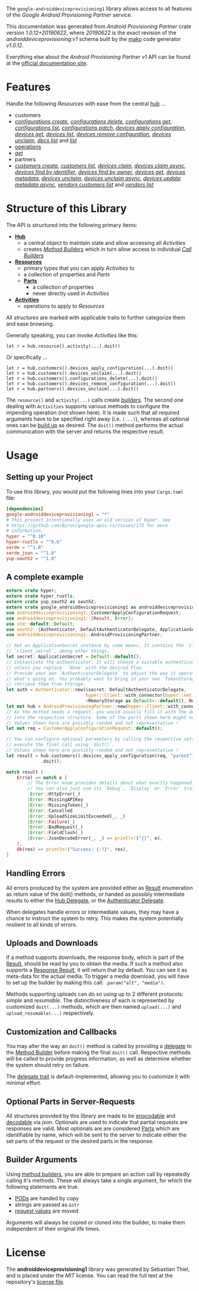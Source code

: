 <!---
DO NOT EDIT !
This file was generated automatically from 'src/mako/api/README.md.mako'
DO NOT EDIT !
-->
The `google-androiddeviceprovisioning1` library allows access to all features of the *Google Android Provisioning Partner* service.

This documentation was generated from *Android Provisioning Partner* crate version *1.0.12+20190622*, where *20190622* is the exact revision of the *androiddeviceprovisioning:v1* schema built by the [mako](http://www.makotemplates.org/) code generator *v1.0.12*.

Everything else about the *Android Provisioning Partner* *v1* API can be found at the
[official documentation site](https://developers.google.com/zero-touch/).
# Features

Handle the following *Resources* with ease from the central [hub](https://docs.rs/google-androiddeviceprovisioning1/1.0.12+20190622/google_androiddeviceprovisioning1/struct.AndroidProvisioningPartner.html) ... 

* customers
 * [*configurations create*](https://docs.rs/google-androiddeviceprovisioning1/1.0.12+20190622/google_androiddeviceprovisioning1/struct.CustomerConfigurationCreateCall.html), [*configurations delete*](https://docs.rs/google-androiddeviceprovisioning1/1.0.12+20190622/google_androiddeviceprovisioning1/struct.CustomerConfigurationDeleteCall.html), [*configurations get*](https://docs.rs/google-androiddeviceprovisioning1/1.0.12+20190622/google_androiddeviceprovisioning1/struct.CustomerConfigurationGetCall.html), [*configurations list*](https://docs.rs/google-androiddeviceprovisioning1/1.0.12+20190622/google_androiddeviceprovisioning1/struct.CustomerConfigurationListCall.html), [*configurations patch*](https://docs.rs/google-androiddeviceprovisioning1/1.0.12+20190622/google_androiddeviceprovisioning1/struct.CustomerConfigurationPatchCall.html), [*devices apply configuration*](https://docs.rs/google-androiddeviceprovisioning1/1.0.12+20190622/google_androiddeviceprovisioning1/struct.CustomerDeviceApplyConfigurationCall.html), [*devices get*](https://docs.rs/google-androiddeviceprovisioning1/1.0.12+20190622/google_androiddeviceprovisioning1/struct.CustomerDeviceGetCall.html), [*devices list*](https://docs.rs/google-androiddeviceprovisioning1/1.0.12+20190622/google_androiddeviceprovisioning1/struct.CustomerDeviceListCall.html), [*devices remove configuration*](https://docs.rs/google-androiddeviceprovisioning1/1.0.12+20190622/google_androiddeviceprovisioning1/struct.CustomerDeviceRemoveConfigurationCall.html), [*devices unclaim*](https://docs.rs/google-androiddeviceprovisioning1/1.0.12+20190622/google_androiddeviceprovisioning1/struct.CustomerDeviceUnclaimCall.html), [*dpcs list*](https://docs.rs/google-androiddeviceprovisioning1/1.0.12+20190622/google_androiddeviceprovisioning1/struct.CustomerDpcListCall.html) and [*list*](https://docs.rs/google-androiddeviceprovisioning1/1.0.12+20190622/google_androiddeviceprovisioning1/struct.CustomerListCall.html)
* [operations](https://docs.rs/google-androiddeviceprovisioning1/1.0.12+20190622/google_androiddeviceprovisioning1/struct.Operation.html)
 * [*get*](https://docs.rs/google-androiddeviceprovisioning1/1.0.12+20190622/google_androiddeviceprovisioning1/struct.OperationGetCall.html)
* partners
 * [*customers create*](https://docs.rs/google-androiddeviceprovisioning1/1.0.12+20190622/google_androiddeviceprovisioning1/struct.PartnerCustomerCreateCall.html), [*customers list*](https://docs.rs/google-androiddeviceprovisioning1/1.0.12+20190622/google_androiddeviceprovisioning1/struct.PartnerCustomerListCall.html), [*devices claim*](https://docs.rs/google-androiddeviceprovisioning1/1.0.12+20190622/google_androiddeviceprovisioning1/struct.PartnerDeviceClaimCall.html), [*devices claim async*](https://docs.rs/google-androiddeviceprovisioning1/1.0.12+20190622/google_androiddeviceprovisioning1/struct.PartnerDeviceClaimAsyncCall.html), [*devices find by identifier*](https://docs.rs/google-androiddeviceprovisioning1/1.0.12+20190622/google_androiddeviceprovisioning1/struct.PartnerDeviceFindByIdentifierCall.html), [*devices find by owner*](https://docs.rs/google-androiddeviceprovisioning1/1.0.12+20190622/google_androiddeviceprovisioning1/struct.PartnerDeviceFindByOwnerCall.html), [*devices get*](https://docs.rs/google-androiddeviceprovisioning1/1.0.12+20190622/google_androiddeviceprovisioning1/struct.PartnerDeviceGetCall.html), [*devices metadata*](https://docs.rs/google-androiddeviceprovisioning1/1.0.12+20190622/google_androiddeviceprovisioning1/struct.PartnerDeviceMetadataCall.html), [*devices unclaim*](https://docs.rs/google-androiddeviceprovisioning1/1.0.12+20190622/google_androiddeviceprovisioning1/struct.PartnerDeviceUnclaimCall.html), [*devices unclaim async*](https://docs.rs/google-androiddeviceprovisioning1/1.0.12+20190622/google_androiddeviceprovisioning1/struct.PartnerDeviceUnclaimAsyncCall.html), [*devices update metadata async*](https://docs.rs/google-androiddeviceprovisioning1/1.0.12+20190622/google_androiddeviceprovisioning1/struct.PartnerDeviceUpdateMetadataAsyncCall.html), [*vendors customers list*](https://docs.rs/google-androiddeviceprovisioning1/1.0.12+20190622/google_androiddeviceprovisioning1/struct.PartnerVendorCustomerListCall.html) and [*vendors list*](https://docs.rs/google-androiddeviceprovisioning1/1.0.12+20190622/google_androiddeviceprovisioning1/struct.PartnerVendorListCall.html)




# Structure of this Library

The API is structured into the following primary items:

* **[Hub](https://docs.rs/google-androiddeviceprovisioning1/1.0.12+20190622/google_androiddeviceprovisioning1/struct.AndroidProvisioningPartner.html)**
    * a central object to maintain state and allow accessing all *Activities*
    * creates [*Method Builders*](https://docs.rs/google-androiddeviceprovisioning1/1.0.12+20190622/google_androiddeviceprovisioning1/trait.MethodsBuilder.html) which in turn
      allow access to individual [*Call Builders*](https://docs.rs/google-androiddeviceprovisioning1/1.0.12+20190622/google_androiddeviceprovisioning1/trait.CallBuilder.html)
* **[Resources](https://docs.rs/google-androiddeviceprovisioning1/1.0.12+20190622/google_androiddeviceprovisioning1/trait.Resource.html)**
    * primary types that you can apply *Activities* to
    * a collection of properties and *Parts*
    * **[Parts](https://docs.rs/google-androiddeviceprovisioning1/1.0.12+20190622/google_androiddeviceprovisioning1/trait.Part.html)**
        * a collection of properties
        * never directly used in *Activities*
* **[Activities](https://docs.rs/google-androiddeviceprovisioning1/1.0.12+20190622/google_androiddeviceprovisioning1/trait.CallBuilder.html)**
    * operations to apply to *Resources*

All *structures* are marked with applicable traits to further categorize them and ease browsing.

Generally speaking, you can invoke *Activities* like this:

```Rust,ignore
let r = hub.resource().activity(...).doit()
```

Or specifically ...

```ignore
let r = hub.customers().devices_apply_configuration(...).doit()
let r = hub.customers().devices_unclaim(...).doit()
let r = hub.customers().configurations_delete(...).doit()
let r = hub.customers().devices_remove_configuration(...).doit()
let r = hub.partners().devices_unclaim(...).doit()
```

The `resource()` and `activity(...)` calls create [builders][builder-pattern]. The second one dealing with `Activities` 
supports various methods to configure the impending operation (not shown here). It is made such that all required arguments have to be 
specified right away (i.e. `(...)`), whereas all optional ones can be [build up][builder-pattern] as desired.
The `doit()` method performs the actual communication with the server and returns the respective result.

# Usage

## Setting up your Project

To use this library, you would put the following lines into your `Cargo.toml` file:

```toml
[dependencies]
google-androiddeviceprovisioning1 = "*"
# This project intentionally uses an old version of Hyper. See
# https://github.com/Byron/google-apis-rs/issues/173 for more
# information.
hyper = "^0.10"
hyper-rustls = "^0.6"
serde = "^1.0"
serde_json = "^1.0"
yup-oauth2 = "^1.0"
```

## A complete example

```Rust
extern crate hyper;
extern crate hyper_rustls;
extern crate yup_oauth2 as oauth2;
extern crate google_androiddeviceprovisioning1 as androiddeviceprovisioning1;
use androiddeviceprovisioning1::CustomerApplyConfigurationRequest;
use androiddeviceprovisioning1::{Result, Error};
use std::default::Default;
use oauth2::{Authenticator, DefaultAuthenticatorDelegate, ApplicationSecret, MemoryStorage};
use androiddeviceprovisioning1::AndroidProvisioningPartner;

// Get an ApplicationSecret instance by some means. It contains the `client_id` and 
// `client_secret`, among other things.
let secret: ApplicationSecret = Default::default();
// Instantiate the authenticator. It will choose a suitable authentication flow for you, 
// unless you replace  `None` with the desired Flow.
// Provide your own `AuthenticatorDelegate` to adjust the way it operates and get feedback about 
// what's going on. You probably want to bring in your own `TokenStorage` to persist tokens and
// retrieve them from storage.
let auth = Authenticator::new(&secret, DefaultAuthenticatorDelegate,
                              hyper::Client::with_connector(hyper::net::HttpsConnector::new(hyper_rustls::TlsClient::new())),
                              <MemoryStorage as Default>::default(), None);
let mut hub = AndroidProvisioningPartner::new(hyper::Client::with_connector(hyper::net::HttpsConnector::new(hyper_rustls::TlsClient::new())), auth);
// As the method needs a request, you would usually fill it with the desired information
// into the respective structure. Some of the parts shown here might not be applicable !
// Values shown here are possibly random and not representative !
let mut req = CustomerApplyConfigurationRequest::default();

// You can configure optional parameters by calling the respective setters at will, and
// execute the final call using `doit()`.
// Values shown here are possibly random and not representative !
let result = hub.customers().devices_apply_configuration(req, "parent")
             .doit();

match result {
    Err(e) => match e {
        // The Error enum provides details about what exactly happened.
        // You can also just use its `Debug`, `Display` or `Error` traits
         Error::HttpError(_)
        |Error::MissingAPIKey
        |Error::MissingToken(_)
        |Error::Cancelled
        |Error::UploadSizeLimitExceeded(_, _)
        |Error::Failure(_)
        |Error::BadRequest(_)
        |Error::FieldClash(_)
        |Error::JsonDecodeError(_, _) => println!("{}", e),
    },
    Ok(res) => println!("Success: {:?}", res),
}

```
## Handling Errors

All errors produced by the system are provided either as [Result](https://docs.rs/google-androiddeviceprovisioning1/1.0.12+20190622/google_androiddeviceprovisioning1/enum.Result.html) enumeration as return value of 
the doit() methods, or handed as possibly intermediate results to either the 
[Hub Delegate](https://docs.rs/google-androiddeviceprovisioning1/1.0.12+20190622/google_androiddeviceprovisioning1/trait.Delegate.html), or the [Authenticator Delegate](https://docs.rs/yup-oauth2/*/yup_oauth2/trait.AuthenticatorDelegate.html).

When delegates handle errors or intermediate values, they may have a chance to instruct the system to retry. This 
makes the system potentially resilient to all kinds of errors.

## Uploads and Downloads
If a method supports downloads, the response body, which is part of the [Result](https://docs.rs/google-androiddeviceprovisioning1/1.0.12+20190622/google_androiddeviceprovisioning1/enum.Result.html), should be
read by you to obtain the media.
If such a method also supports a [Response Result](https://docs.rs/google-androiddeviceprovisioning1/1.0.12+20190622/google_androiddeviceprovisioning1/trait.ResponseResult.html), it will return that by default.
You can see it as meta-data for the actual media. To trigger a media download, you will have to set up the builder by making
this call: `.param("alt", "media")`.

Methods supporting uploads can do so using up to 2 different protocols: 
*simple* and *resumable*. The distinctiveness of each is represented by customized 
`doit(...)` methods, which are then named `upload(...)` and `upload_resumable(...)` respectively.

## Customization and Callbacks

You may alter the way an `doit()` method is called by providing a [delegate](https://docs.rs/google-androiddeviceprovisioning1/1.0.12+20190622/google_androiddeviceprovisioning1/trait.Delegate.html) to the 
[Method Builder](https://docs.rs/google-androiddeviceprovisioning1/1.0.12+20190622/google_androiddeviceprovisioning1/trait.CallBuilder.html) before making the final `doit()` call. 
Respective methods will be called to provide progress information, as well as determine whether the system should 
retry on failure.

The [delegate trait](https://docs.rs/google-androiddeviceprovisioning1/1.0.12+20190622/google_androiddeviceprovisioning1/trait.Delegate.html) is default-implemented, allowing you to customize it with minimal effort.

## Optional Parts in Server-Requests

All structures provided by this library are made to be [enocodable](https://docs.rs/google-androiddeviceprovisioning1/1.0.12+20190622/google_androiddeviceprovisioning1/trait.RequestValue.html) and 
[decodable](https://docs.rs/google-androiddeviceprovisioning1/1.0.12+20190622/google_androiddeviceprovisioning1/trait.ResponseResult.html) via *json*. Optionals are used to indicate that partial requests are responses 
are valid.
Most optionals are are considered [Parts](https://docs.rs/google-androiddeviceprovisioning1/1.0.12+20190622/google_androiddeviceprovisioning1/trait.Part.html) which are identifiable by name, which will be sent to 
the server to indicate either the set parts of the request or the desired parts in the response.

## Builder Arguments

Using [method builders](https://docs.rs/google-androiddeviceprovisioning1/1.0.12+20190622/google_androiddeviceprovisioning1/trait.CallBuilder.html), you are able to prepare an action call by repeatedly calling it's methods.
These will always take a single argument, for which the following statements are true.

* [PODs][wiki-pod] are handed by copy
* strings are passed as `&str`
* [request values](https://docs.rs/google-androiddeviceprovisioning1/1.0.12+20190622/google_androiddeviceprovisioning1/trait.RequestValue.html) are moved

Arguments will always be copied or cloned into the builder, to make them independent of their original life times.

[wiki-pod]: http://en.wikipedia.org/wiki/Plain_old_data_structure
[builder-pattern]: http://en.wikipedia.org/wiki/Builder_pattern
[google-go-api]: https://github.com/google/google-api-go-client

# License
The **androiddeviceprovisioning1** library was generated by Sebastian Thiel, and is placed 
under the *MIT* license.
You can read the full text at the repository's [license file][repo-license].

[repo-license]: https://github.com/Byron/google-apis-rsblob/master/LICENSE.md
